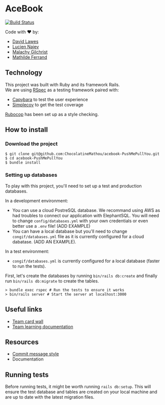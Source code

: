 # AceBook

[![Build Status](https://travis-ci.com/ChocolatineMathou/acebook-PushMePullYou.svg?branch=test%2Fadd_travis_to_project)](https://travis-ci.com/ChocolatineMathou/acebook-PushMePullYou)

Code with :heart: by:  
- [David Lawes](https://github.com/DaveLawes)  
- [Lucien Najev](https://github.com/Lucx14)  
- [Malachy Gilchrist](https://github.com/Mallig)  
- [Mathilde Ferrand](https://github.com/ChocolatineMathou)

## Technology

This project was built with Ruby and its framework Rails.  
We are using [RSpec](https://github.com/rspec/rspec) as a testing framework paired with:  
- [Capybara](https://github.com/teamcapybara/capybara) to test the user experience  
- [Simplecov](https://github.com/colszowka/simplecov) to get the test coverage

[Rubocop](https://github.com/toshimaru/rubocop-rails_configcq) has been set up as a style checking.


## How to install

### Download the project

```
$ git clone git@github.com:ChocolatineMathou/acebook-PushMePullYou.git
$ cd acebook-PushMePullYou
$ bundle install
```
### Setting up databases

To play with this project, you'll need to set up a test and production databases.

In a development environment:  
- You can use a cloud PostreSQL database. We recommand using AWS as had troubles to connect our application with ElephantSQL. You will need to change `config/databases.yml` with your own credentials or even better use a `.env` file! (ADD EXAMPLE)  
- You can have a local database but you'll need to change `congif/databases.yml` file as it is currently configured for a cloud dabatase. (ADD AN EXAMPLE).  

In a test environment:  
- `congif/databases.yml` is currently configured for a local database (faster to run the tests).  

First, let's create the databases by running `bin/rails db:create` and finally run `bin/rails db:migrate` to create the tables.

```
> bundle exec rspec # Run the tests to ensure it works
> bin/rails server # Start the server at localhost:3000
```

## Useful links

- [Team card wall](https://waffle.io/ChocolatineMathou/acebook-PushMePullYou)
- [Team learning documentation](https://hackmd.io/s/HkefB7V8Ym#)

## Resources

- [Commit message style](https://seesparkbox.com/foundry/semantic_commit_messages)
- Documentation


## Running tests

Before running tests, it might be worth running `rails db:setup`. This will ensure the test database and tables are created on your local machine and are up to date with the latest migration files.
